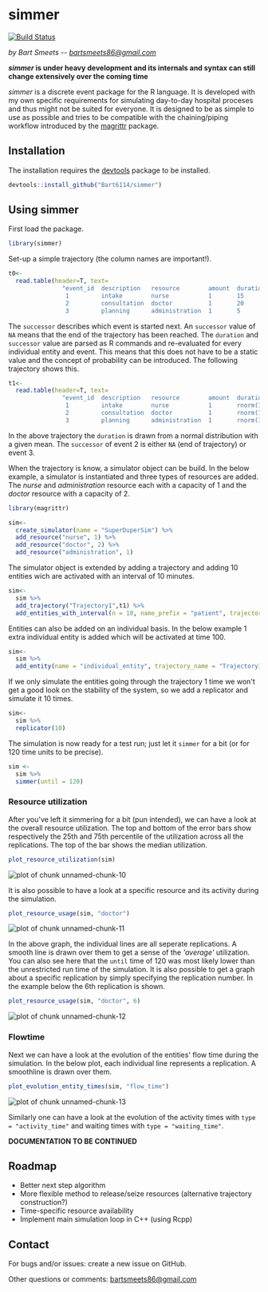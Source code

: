# simmer
[![Build Status](https://travis-ci.org/Bart6114/simmer.svg)](https://travis-ci.org/Bart6114/simmer)

*by Bart Smeets -- bartsmeets86@gmail.com*

__*simmer* is under heavy development and its internals and syntax can still change extensively over the coming time__

*simmer* is a discrete event package for the R language. It is developed with my own specific requirements for simulating day-to-day hospital proceses and thus might not be suited for everyone. It is designed to be as simple to use as possible and tries to be compatible with the chaining/piping workflow introduced by the [magrittr](https://github.com/smbache/magrittr) package. 



## Installation

The installation requires the [devtools](https://github.com/hadley/devtools) package to be installed.


```r
devtools::install_github("Bart6114/simmer")
```

## Using simmer

First load the package.


```r
library(simmer)
```

Set-up a simple trajectory (the column names are important!).


```r
t0<-
  read.table(header=T, text=
               "event_id  description   resource        amount  duration      successor
                1         intake        nurse           1       15            2
                2         consultation  doctor          1       20            3
                3         planning      administration  1       5             NA"  )
```

The ```successor``` describes which event is started next. An ```successor``` value of ```NA``` means that the end of the trajectory has been reached. The ```duration``` and ```successor``` value are parsed as R commands and re-evaluated for every individual entity and event. This means that this does not have to be a static value and the concept of probability can be introduced. The following trajectory shows this.


```r
t1<-
  read.table(header=T, text=
               "event_id  description   resource        amount  duration      successor
                1         intake        nurse           1       rnorm(1,15)   2
                2         consultation  doctor          1       rnorm(1,20)   sample(c(NA,3),1)
                3         planning      administration  1       rnorm(1,5)    NA"  )
```

In the above trajectory the ```duration``` is drawn from a normal distribution with a given mean. The ```successor``` of event 2 is either ```NA``` (end of trajectory) or event 3.

When the trajectory is know, a simulator object can be build. In the below example, a simulator is instantiated and three types of resources are added. The *nurse* and *administration* resource each with a capacity of 1 and the *doctor* resource with a capacity of 2.


```r
library(magrittr)

sim<-
  create_simulator(name = "SuperDuperSim") %>%
  add_resource("nurse", 1) %>%
  add_resource("doctor", 2) %>%
  add_resource("administration", 1)
```

The simulator object is extended by adding a trajectory and adding 10 entities wich are activated with an interval of 10 minutes.


```r
sim<-
  sim %>%
  add_trajectory("Trajectory1",t1) %>%
  add_entities_with_interval(n = 10, name_prefix = "patient", trajectory_name = "Trajectory1", interval =  10)
```

Entities can also be added on an individual basis. In the below example 1 extra individual entity is added which will be activated at time 100.


```r
sim<-
  sim %>%
  add_entity(name = "individual_entity", trajectory_name = "Trajectory1", early_start = 100)
```

If we only simulate the entities going through the trajectory 1 time we won't get a good look on the stability of the system, so we add a replicator and simulate it 10 times.


```r
sim<-
  sim %>%
  replicator(10)
```

The simulation is now ready for a test run; just let it ```simmer``` for a bit (or for 120 time units to be precise).


```r
sim <-
  sim %>%
  simmer(until = 120)
```

### Resource utilization

After you've left it simmering for a bit (pun intended), we can have a look at the overall resource utilization. The top and bottom of the error bars show respectively the 25th and 75th percentile of the utilization across all the replications. The top of the bar shows the median utilization.


```r
plot_resource_utilization(sim)
```

![plot of chunk unnamed-chunk-10](./README_files/figure-html/unnamed-chunk-10.png) 

It is also possible to have a look at a specific resource and its activity during the simulation.


```r
plot_resource_usage(sim, "doctor")
```

![plot of chunk unnamed-chunk-11](./README_files/figure-html/unnamed-chunk-11.png) 

In the above graph, the individual lines are all seperate replications. A smooth line is drawn over them to get a sense of the *'average'* utilization. You can also see here that the ```until``` time of 120 was most likely lower than the unrestricted run time of the simulation. It is also possible to get a graph about a specific replication by simply specifying the replication number. In the example below the 6th replication is shown.


```r
plot_resource_usage(sim, "doctor", 6)
```

![plot of chunk unnamed-chunk-12](./README_files/figure-html/unnamed-chunk-12.png) 

### Flowtime

Next we can have a look at the evolution of the entities' flow time during the simulation. In the below plot, each individual line represents a replication. A smoothline is drawn over them.


```r
plot_evolution_entity_times(sim, "flow_time")
```

![plot of chunk unnamed-chunk-13](./README_files/figure-html/unnamed-chunk-13.png) 

Similarly one can have a look at the evolution of the activity times with ```type = "activity_time"``` and waiting times with ```type = "waiting_time"```.

**DOCUMENTATION TO BE CONTINUED**

## Roadmap

* Better next step algorithm
* More flexible method to release/seize resources (alternative trajectory construction?)
* Time-specific resource availability
* Implement main simulation loop in C++ (using Rcpp)

## Contact

For bugs and/or issues: create a new issue on GitHub.

Other questions or comments: bartsmeets86@gmail.com
